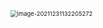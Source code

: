 <img src="C:\Users\Lenovo\AppData\Roaming\Typora\typora-user-images\image-20211231132205272.png" alt="image-20211231132205272" style="zoom: 67%;" />

